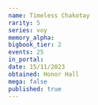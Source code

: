 ```yaml
---
name: Timeless Chakotay
rarity: 5
series: voy
memory_alpha:
bigbook_tier: 2
events: 25
in_portal:
date: 15/11/2023
obtained: Honor Hall
mega: false
published: true
---
```



